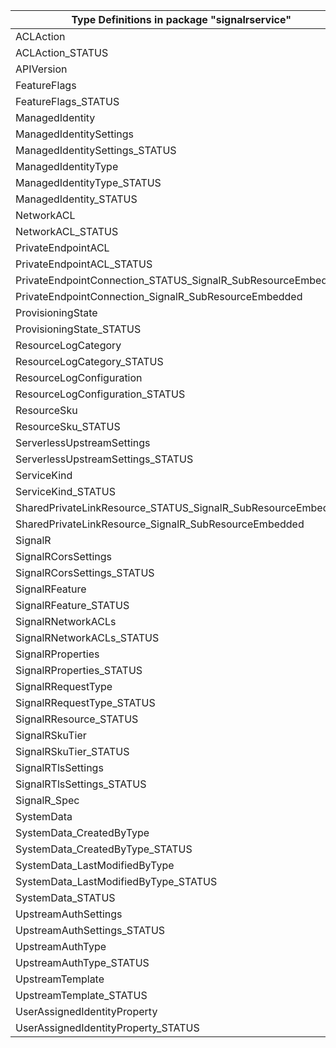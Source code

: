 | Type Definitions in package "signalrservice"                 | v1alpha1api20211001 | v1beta20211001 |
|--------------------------------------------------------------|---------------------|----------------|
| ACLAction                                                    | v1alpha1api20211001 | v1beta20211001 |
| ACLAction_STATUS                                             | v1alpha1api20211001 | v1beta20211001 |
| APIVersion                                                   | v1alpha1api20211001 | v1beta20211001 |
| FeatureFlags                                                 | v1alpha1api20211001 | v1beta20211001 |
| FeatureFlags_STATUS                                          | v1alpha1api20211001 | v1beta20211001 |
| ManagedIdentity                                              | v1alpha1api20211001 | v1beta20211001 |
| ManagedIdentitySettings                                      | v1alpha1api20211001 | v1beta20211001 |
| ManagedIdentitySettings_STATUS                               | v1alpha1api20211001 | v1beta20211001 |
| ManagedIdentityType                                          | v1alpha1api20211001 | v1beta20211001 |
| ManagedIdentityType_STATUS                                   | v1alpha1api20211001 | v1beta20211001 |
| ManagedIdentity_STATUS                                       | v1alpha1api20211001 | v1beta20211001 |
| NetworkACL                                                   | v1alpha1api20211001 | v1beta20211001 |
| NetworkACL_STATUS                                            | v1alpha1api20211001 | v1beta20211001 |
| PrivateEndpointACL                                           | v1alpha1api20211001 | v1beta20211001 |
| PrivateEndpointACL_STATUS                                    | v1alpha1api20211001 | v1beta20211001 |
| PrivateEndpointConnection_STATUS_SignalR_SubResourceEmbedded | v1alpha1api20211001 | v1beta20211001 |
| PrivateEndpointConnection_SignalR_SubResourceEmbedded        | v1alpha1api20211001 | v1beta20211001 |
| ProvisioningState                                            | v1alpha1api20211001 | v1beta20211001 |
| ProvisioningState_STATUS                                     | v1alpha1api20211001 | v1beta20211001 |
| ResourceLogCategory                                          | v1alpha1api20211001 | v1beta20211001 |
| ResourceLogCategory_STATUS                                   | v1alpha1api20211001 | v1beta20211001 |
| ResourceLogConfiguration                                     | v1alpha1api20211001 | v1beta20211001 |
| ResourceLogConfiguration_STATUS                              | v1alpha1api20211001 | v1beta20211001 |
| ResourceSku                                                  | v1alpha1api20211001 | v1beta20211001 |
| ResourceSku_STATUS                                           | v1alpha1api20211001 | v1beta20211001 |
| ServerlessUpstreamSettings                                   | v1alpha1api20211001 | v1beta20211001 |
| ServerlessUpstreamSettings_STATUS                            | v1alpha1api20211001 | v1beta20211001 |
| ServiceKind                                                  | v1alpha1api20211001 | v1beta20211001 |
| ServiceKind_STATUS                                           | v1alpha1api20211001 | v1beta20211001 |
| SharedPrivateLinkResource_STATUS_SignalR_SubResourceEmbedded | v1alpha1api20211001 | v1beta20211001 |
| SharedPrivateLinkResource_SignalR_SubResourceEmbedded        | v1alpha1api20211001 | v1beta20211001 |
| SignalR                                                      | v1alpha1api20211001 | v1beta20211001 |
| SignalRCorsSettings                                          | v1alpha1api20211001 | v1beta20211001 |
| SignalRCorsSettings_STATUS                                   | v1alpha1api20211001 | v1beta20211001 |
| SignalRFeature                                               | v1alpha1api20211001 | v1beta20211001 |
| SignalRFeature_STATUS                                        | v1alpha1api20211001 | v1beta20211001 |
| SignalRNetworkACLs                                           | v1alpha1api20211001 | v1beta20211001 |
| SignalRNetworkACLs_STATUS                                    | v1alpha1api20211001 | v1beta20211001 |
| SignalRProperties                                            | v1alpha1api20211001 | v1beta20211001 |
| SignalRProperties_STATUS                                     | v1alpha1api20211001 | v1beta20211001 |
| SignalRRequestType                                           | v1alpha1api20211001 | v1beta20211001 |
| SignalRRequestType_STATUS                                    | v1alpha1api20211001 | v1beta20211001 |
| SignalRResource_STATUS                                       | v1alpha1api20211001 | v1beta20211001 |
| SignalRSkuTier                                               | v1alpha1api20211001 | v1beta20211001 |
| SignalRSkuTier_STATUS                                        | v1alpha1api20211001 | v1beta20211001 |
| SignalRTlsSettings                                           | v1alpha1api20211001 | v1beta20211001 |
| SignalRTlsSettings_STATUS                                    | v1alpha1api20211001 | v1beta20211001 |
| SignalR_Spec                                                 | v1alpha1api20211001 | v1beta20211001 |
| SystemData                                                   | v1alpha1api20211001 | v1beta20211001 |
| SystemData_CreatedByType                                     | v1alpha1api20211001 | v1beta20211001 |
| SystemData_CreatedByType_STATUS                              | v1alpha1api20211001 | v1beta20211001 |
| SystemData_LastModifiedByType                                | v1alpha1api20211001 | v1beta20211001 |
| SystemData_LastModifiedByType_STATUS                         | v1alpha1api20211001 | v1beta20211001 |
| SystemData_STATUS                                            | v1alpha1api20211001 | v1beta20211001 |
| UpstreamAuthSettings                                         | v1alpha1api20211001 | v1beta20211001 |
| UpstreamAuthSettings_STATUS                                  | v1alpha1api20211001 | v1beta20211001 |
| UpstreamAuthType                                             | v1alpha1api20211001 | v1beta20211001 |
| UpstreamAuthType_STATUS                                      | v1alpha1api20211001 | v1beta20211001 |
| UpstreamTemplate                                             | v1alpha1api20211001 | v1beta20211001 |
| UpstreamTemplate_STATUS                                      | v1alpha1api20211001 | v1beta20211001 |
| UserAssignedIdentityProperty                                 | v1alpha1api20211001 | v1beta20211001 |
| UserAssignedIdentityProperty_STATUS                          | v1alpha1api20211001 | v1beta20211001 |
